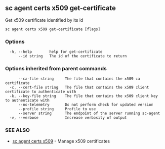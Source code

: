 ## sc agent certs x509 get-certificate

Get x509 certificate identified by its id

```
sc agent certs x509 get-certificate [flags]
```

### Options

```
  -h, --help        help for get-certificate
      --id string   The id of the certificate to return
```

### Options inherited from parent commands

```
      --ca-file string     The file that contains the x509 ca certificate
  -c, --cert-file string   The file that contains the x509 client certificate to authenticate with
  -k, --key-file string    The file that contains the x509 client key to authenticate with
      --no-telemetry       Do not perform check for updated version
      --profile string     Profile to use
      --server string      The endpoint of the server running sc-agent
  -v, --verbose            Increase verbosity of output
```

### SEE ALSO

* [sc agent certs x509](sc_agent_certs_x509.md)	 - Manage x509 certificates

